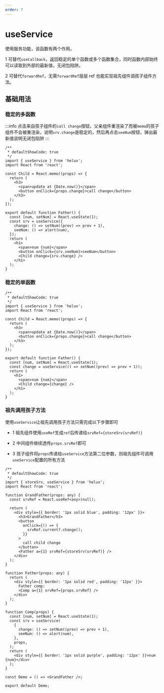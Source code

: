 ```yaml
---
order: 7
---
```


# useService

使用服务功能，该函数有两个作用。

1 可替代`useCallback`，返回稳定的单个函数或多个函数集合，同时函数内部始终可以读取到外部的最新值，无闭包陷阱。

2 可替代`forwardRef`，无需`forwardRef`层层 ref 也能实现祖先组件调孩子组件方法。

## 基础用法

### 稳定的多函数

:::info
点击来自孩子组件的`call change`按钮，父亲组件重渲染了而被`memo`的孩子组件不会被重渲染，说明`srv.change`是稳定的，然后再点击`seeNum`按钮，弹出最新值说明无闭包陷阱
:::

```tsx
/**
 * defaultShowCode: true
 */
import { useService } from 'helux';
import React from 'react';

const Child = React.memo((props) => {
  return (
    <h3>
      <span>update at {Date.now()}</span>
      <button onClick={props.change}>call change</button>
    </h3>
  );
});

export default function Father() {
  const [num, setNum] = React.useState(1);
  const srv = useService({
    change: () => setNum((prev) => prev + 1),
    seeNum: () => alert(num),
  });
  return (
    <h1>
      <span>num {num}</span>
      <button onClick={srv.seeNum}>seeNum</button>
      <Child change={srv.change} />
    </h1>
  );
}
```

### 稳定的单函数

```tsx
/**
 * defaultShowCode: true
 */
import { useService } from 'helux';
import React from 'react';

const Child = React.memo((props) => {
  return (
    <h3>
      <span>update at {Date.now()}</span>
      <button onClick={props.change}>call change</button>
    </h3>
  );
});

export default function Father() {
  const [num, setNum] = React.useState(1);
  const change = useService(() => setNum((prev) => prev + 1));
  return (
    <h1>
      <span>num {num}</span>
      <Child change={change} />
    </h1>
  );
}
```

### 祖先调用孩子方法

使用`useService`让祖先调用孩子方法只需完成以下步骤即可

- 1 祖先组件使用`useRef`生成`ref`后传递给`srvRef={storeSrv(srvRef)}`

- 2 中间组件继续透传`props.srvRef`即可

- 3 孩子组件将`props`传递给`useService`方法第二位参数，则祖先组件可调用`useService`配置的所有方法

```tsx
/**
 * defaultShowCode: true
 */
import { storeSrv, useService } from 'helux';
import React from 'react';

function GrandFather(props: any) {
  const srvRef = React.useRef<any>(null);

  return (
    <div style={{ border: '1px solid blue', padding: '12px' }}>
      <h3>GrandFather</h3>
      <button
        onClick={() => {
          srvRef.current?.change();
        }}
      >
        call child change
      </button>
      <Father a={1} srvRef={storeSrv(srvRef)} />
    </div>
  );
}

function Father(props: any) {
  return (
    <div style={{ border: '1px solid red', padding: '12px' }}>
      Father comp:
      <Comp a={1} srvRef={props.srvRef} />
    </div>
  );
}

function Comp(props) {
  const [num, setNum] = React.useState(1);
  const srv = useService(
    {
      change: () => setNum((prev) => prev + 1),
      seeNum: () => alert(num),
    },
    props,
  );
  return (
    <div style={{ border: '1px solid purple', padding: '12px' }}>num {num}</div>
  );
}

const Demo = () => <GrandFather />;

export default Demo;
```
